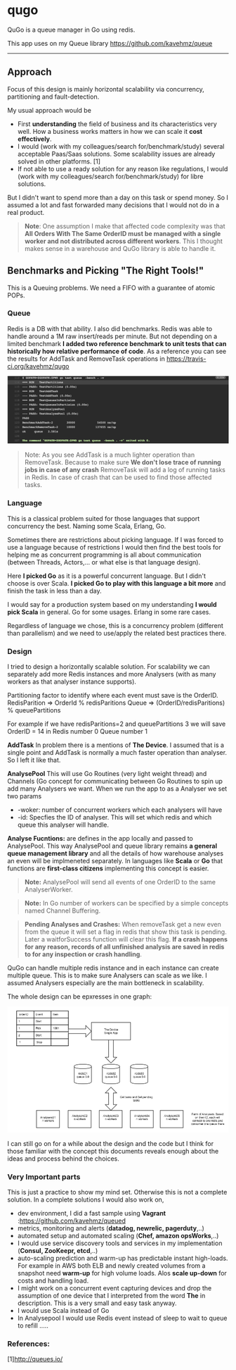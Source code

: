 
# qugo
QuGo is a queue manager in Go using redis.

This app uses on my Queue library https://github.com/kavehmz/queue

---

## Approach

Focus of this design is mainly horizontal scalability via concurrency, partitioning and fault-detection.

My usual approach would be
- First **understanding** the field of business and its characteristics very well. How a business works matters in how we can scale it **cost effectively**.
- I would (work with my colleagues/search for/benchmark/study) several acceptable Paas/Saas solutions. Some scalability issues are already solved in other platforms. [1]
- If not able to use a ready solution for any reason like regulations, I would (work with my colleagues/search for/benchmark/study) for libre solutions.

But I didn't want to spend more than a day on this task or spend money. So I assumed a lot and fast forwarded many decisions that I would not do in a real product.


> **Note**: One assumption I make that affected code complexity was that **All Orders With The Same OrderID must be managed with a single worker and not distributed across different workers**. This I thought makes sense in a warehouse and QuGo library is able to handle it.

## Benchmarks and Picking "The Right Tools!"

This is a Queuing problems. We need a FIFO with a guarantee of atomic POPs.

### Queue
Redis is a DB with that ability. I also did benchmarks. Redis was able to handle around a 1M raw insert/reads per minute. But not depending on a limited benchmark **I added two reference benchmark to unit tests that can historically how relative performance of code**. As a reference you can see the results for AddTask and RemoveTask operations in https://travis-ci.org/kavehmz/qugo

![benchmarket](https://raw.githubusercontent.com/kavehmz/static/master/queue/benchmarket01.png)


> Note: As you see AddTask is a much lighter operation than RemoveTask. Because to make sure **We don't lose trace of running jobs in case of any crash** RemoveTask will add a log of running tasks in Redis. In case of crash that can be used to find those affected tasks.

### Language

This is a classical problem suited for those languages that support concurrency the best. Naming some Scala, Erlang, Go.

Sometimes there are restrictions about picking language. If I was forced to use a language because of restrictions I would then find the best tools for helping me as concurrent programming is all about communication (between Threads, Actors,... or what else is that language design).

Here **I picked Go** as it is a powerful concurrent language. But I didn't choose is over Scala. **I picked Go to play with this language a bit more** and finish the task in less than a day.

I would say for a production system based on my understanding **I would pick Scala** in general. Go for some usages. Erlang in some rare cases.

Regardless of language we chose, this is a concurrency problem (different than parallelism) and we need to use/apply the related best practices there.

### Design
I tried to design a horizontally scalable solution. 
For scalability we can separately add  more Redis instances and more Analysers (with as many workers as that analyser instance supports).

Partitioning factor to identify where each event must save is the OrderID.
RedisParition => OrderId % redisParitions
Queue => (OrderID/redisParitions) % queuePartitions

For example if we have redisParitions=2 and queuePartitions 3 we will save OrderID = 14 in 
Redis number 0
Queue number 1

**AddTask**
In problem there is a mentions of **The Device**. I assumed that is a single point and AddTask is normally a much faster operation than analyser. So I left it like that.

**AnalysePool**
This will use Go Routines (very light weight thread) and Channels (Go concept for communicating between Go Routines to spin up add many Analysers we want. When we run the app to as a Analyser we set two params

- -woker: number of concurrent workers which each analysers will have
- -id: Specfies the ID of analyser. This will set which redis and which queue this analyser will handle.

**Analyse Fucntions:** are defines in the app locally and passed to AnalysePool. This way AnalysePool and queue library remains **a general queue management library** and all the details of how warehouse analyses an even will be implmeneted separately. In languages like **Scala** or **Go** that functions are **first-class citizens** implementing this concept is easier.


> **Note:** AnalysePool will send all events of one OrderID to the same AnalyserWorker.

> **Note:** In Go number of workers can be specified by a simple concepts named Channel Buffering.

> **Pending Analyses and Crashes:** When removeTask get a new even from the queue it will set a flag in redis that show this task is pending. Later a waitforSuccess function will clear this flag. **If a crash happens for any reason, records of all unfinished analysis are saved in redis to for any inspection or crash handling**.

QuGo can handle multiple redis instance and in each instance can create multiple queue. This is to make sure Analysers can scale as we like. I assumed Analysers especially are the main bottleneck in scalability.

The whole design can be epxresses in one graph:

[![Diagram](https://raw.githubusercontent.com/kavehmz/static/master/queue/diagram.png)]()

I can still go on for a while about the design and the code but I think for those familiar with the concept this documents reveals enough about the ideas and process behind the choices.

### Very Important parts
This is just a practice to show my mind set. Otherwise this is not a complete solution.
In a complete solutions I would also work on,
- dev environment, I did a fast sample using **Vagrant** :https://github.com/kavehmz/queued
- metrics, monitoring and alerts (**datadog, newrelic, pagerduty**,..)
- automated setup and automated scaling (**Chef, amazon opsWorks**,..)
- I would use service discovery tools and services in my implementation (**Consul, ZooKeepr, etcd**,..)
- auto-scaling prediction and warm-up has predictable instant high-loads. For example in AWS both ELB and newly created volumes from a snapshot need **warm-up** for high volume loads. Alos **scale up-down** for costs and handling load.
- I might work on a concurrent event capturing devices and drop the assumption of one device that I interpreted from the word **The** in description. This is a very small and easy task anyway.
- I would use Scala instead of Go
- In Analysepool I would use Redis event instead of sleep to wait to queue to refill
.....

### References:
[1]http://queues.io/
